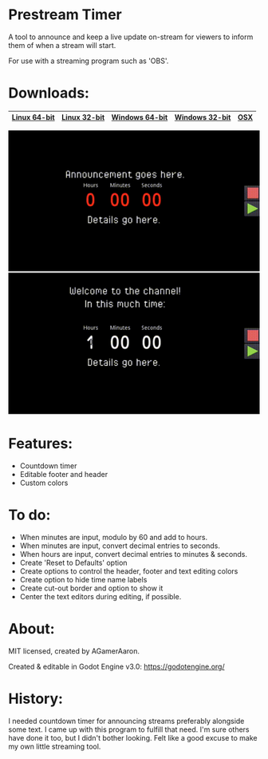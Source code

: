 # Prestream Timer
A tool to announce and keep a live update on-stream for viewers to inform them of when a stream will start.

For use with a streaming program such as 'OBS'.

# Downloads:
|[Linux 64-bit](https://github.com/agameraaron/prestream-timer/releases/download/v0.4/prestream_timer_0_4_linux64.7z)|[Linux 32-bit](https://github.com/agameraaron/prestream-timer/releases/download/v0.4/prestream_timer_0_4_linux32.7z)|[Windows 64-bit](https://github.com/agameraaron/prestream-timer/releases/download/v0.4/prestream_timer_0_4_windows64.zip)|[Windows 32-bit](https://github.com/agameraaron/prestream-timer/releases/download/v0.4/prestream_timer_0_4_windows32.zip)|[OSX](https://github.com/agameraaron/prestream-timer/releases/download/v0.3/prestream_timer_0_4_osx.zip)|
|:---:|:---:|:---:|:---:|:---:|

![alt text](https://raw.githubusercontent.com/agameraaron/prestream-timer/master/demo1.gif) 
![alt text](https://raw.githubusercontent.com/agameraaron/prestream-timer/master/demo2.gif)

# Features:
- Countdown timer
- Editable footer and header
- Custom colors

# To do:
- When minutes are input, modulo by 60 and add to hours.
- When minutes are input, convert decimal entries to seconds.
- When hours are input, convert decimal entries to minutes & seconds.
- Create 'Reset to Defaults' option
- Create options to control the header, footer and text editing colors
- Create option to hide time name labels
- Create cut-out border and option to show it
- Center the text editors during editing, if possible.

# About:
MIT licensed, created by AGamerAaron.

Created & editable in Godot Engine v3.0: https://godotengine.org/

# History:
I needed countdown timer for announcing streams preferably alongside some text. I came up with this program to fulfill that need. I'm sure others have done it too, but I didn't bother looking. Felt like a good excuse to make my own little streaming tool.

